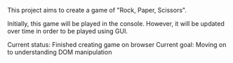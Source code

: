 This project aims to create a game of "Rock, Paper, Scissors".

Initially, this game will be played in the console. However, it will be updated over time in order to be played using GUI.

Current status: Finished creating game on browser
Current goal: Moving on to understanding DOM manipulation
